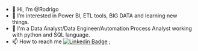 - 👋 Hi, I’m @Rodrigo
- 👀 I’m interested in Power BI, ETL tools, BIG DATA and learning new things.
- 🌱 I'm a Data Analyst/Data Engineer/Automation Process Analyst working with python and SQL language.
- 📫 How to reach me [![Linkedin Badge](https://img.shields.io/badge/-LinkedIn-blue?style=flat-square&logo=Linkedin&logoColor=white&link=https://www.linkedin.com/in/rodrigo-melo-5aa936a4/)](https://www.linkedin.com/in/rodrigo-melo-5aa936a4/) ;
